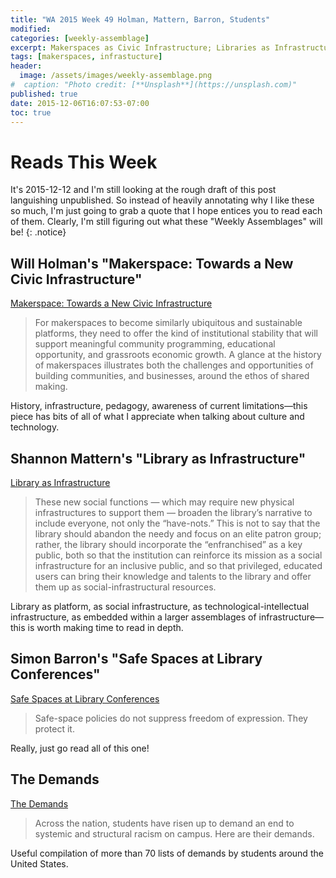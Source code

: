 ```yaml
---
title: "WA 2015 Week 49 Holman, Mattern, Barron, Students"
modified:
categories: [weekly-assemblage]
excerpt: Makerspaces as Civic Infrastructure; Libraries as Infrastructure; Safe Spaces as Protections of Freedom (Not Censorship); The Demands
tags: [makerspaces, infrastucture]
header:
  image: /assets/images/weekly-assemblage.png
#  caption: "Photo credit: [**Unsplash**](https://unsplash.com)"
published: true
date: 2015-12-06T16:07:53-07:00
toc: true
---
```

# Reads This Week  

It's 2015-12-12 and I'm still looking at the rough draft of this post languishing unpublished. So instead of heavily annotating why I like these so much, I'm just going to grab a quote that I hope entices you to read each of them. Clearly, I'm still figuring out what these "Weekly Assemblages" will be! 
{: .notice}

## Will Holman's "Makerspace: Towards a New Civic Infrastructure"  

[Makerspace: Towards a New Civic Infrastructure](https://placesjournal.org/article/makerspace-towards-a-new-civic-infrastructure/)  

> For makerspaces to become similarly ubiquitous and sustainable platforms, they need to offer the kind of institutional stability that will support meaningful community programming, educational opportunity, and grassroots economic growth. A glance at the history of makerspaces illustrates both the challenges and opportunities of building communities, and businesses, around the ethos of shared making.  

History, infrastructure, pedagogy, awareness of current limitations—this piece has bits of all of what I appreciate when talking about culture and technology.  

## Shannon Mattern's "Library as Infrastructure"  

[Library as Infrastructure](https://placesjournal.org/article/library-as-infrastructure/)  

> These new social functions — which may require new physical infrastructures to support them — broaden the library’s narrative to include everyone, not only the “have-nots.” This is not to say that the library should abandon the needy and focus on an elite patron group; rather, the library should incorporate the “enfranchised” as a key public, both so that the institution can reinforce its mission as a social infrastructure for an inclusive public, and so that privileged, educated users can bring their knowledge and talents to the library and offer them up as social-infrastructural resources.   

Library as platform, as social infrastructure, as technological-intellectual infrastructure, as embedded within a larger assemblages of infrastructure—this is worth making time to read in depth.    

## Simon Barron's "Safe Spaces at Library Conferences"   

[Safe Spaces at Library Conferences](https://undaimonia.wordpress.com/2015/11/19/safe-spaces/)   

> Safe-space policies do not suppress freedom of expression. They protect it.  

Really, just go read all of this one!  

## The Demands  

[The Demands](http://www.thedemands.org/)   

> Across the nation, students have risen up to demand an end to systemic and structural racism on campus. Here are their demands.  

Useful compilation of more than 70 lists of demands by students around the United States.   


